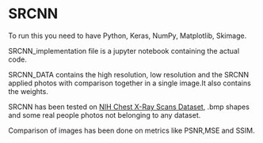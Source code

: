 # SRCNN

To run this you need to have Python, Keras, NumPy, Matplotlib, Skimage.

SRCNN_implementation file is a jupyter notebook containing the actual code.

SRCNN_DATA contains the high resolution, low resolution and the SRCNN applied photos with comparison together in a single image.It also contains the weights.

SRCNN has been tested on [NIH Chest X-Ray Scans Dataset](https://www.kaggle.com/nih-chest-xrays/data?select=images_010), .bmp shapes and some real people photos not belonging to any dataset.

Comparison of images has been done on metrics like PSNR,MSE and SSIM.
